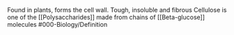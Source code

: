 Found in plants, forms the cell wall. Tough, insoluble and fibrous
Cellulose is one of the [[Polysaccharides]] made from chains of [[Beta-glucose]] molecules
#000-Biology/Definition 